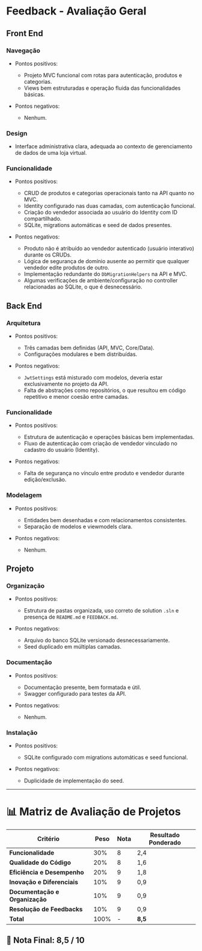 # Feedback - Avaliação Geral

## Front End

### Navegação
  * Pontos positivos:
    - Projeto MVC funcional com rotas para autenticação, produtos e categorias.
    - Views bem estruturadas e operação fluida das funcionalidades básicas.

  * Pontos negativos:
    - Nenhum.

### Design
  - Interface administrativa clara, adequada ao contexto de gerenciamento de dados de uma loja virtual.

### Funcionalidade
  * Pontos positivos:
    - CRUD de produtos e categorias operacionais tanto na API quanto no MVC.
    - Identity configurado nas duas camadas, com autenticação funcional.
    - Criação do vendedor associada ao usuário do Identity com ID compartilhado.
    - SQLite, migrations automáticas e seed de dados presentes.

  * Pontos negativos:
    - Produto não é atribuído ao vendedor autenticado (usuário interativo) durante os CRUDs.
    - Lógica de segurança de domínio ausente ao permitir que qualquer vendedor edite produtos de outro.
    - Implementação redundante do `DbMigrationHelpers` na API e MVC.
    - Algumas verificações de ambiente/configuração no controller relacionadas ao SQLite, o que é desnecessário.

## Back End

### Arquitetura
  * Pontos positivos:
    - Três camadas bem definidas (API, MVC, Core/Data).
    - Configurações modulares e bem distribuídas.

  * Pontos negativos:
    - `JwtSettings` está misturado com modelos, deveria estar exclusivamente no projeto da API.
    - Falta de abstrações como repositórios, o que resultou em código repetitivo e menor coesão entre camadas.

### Funcionalidade
  * Pontos positivos:
    - Estrutura de autenticação e operações básicas bem implementadas.
    - Fluxo de autenticação com criação de vendedor vinculado no cadastro do usuário (Identity).

  * Pontos negativos:
    - Falta de segurança no vínculo entre produto e vendedor durante edição/exclusão.

### Modelagem
  * Pontos positivos:
    - Entidades bem desenhadas e com relacionamentos consistentes.
    - Separação de modelos e viewmodels clara.

  * Pontos negativos:
    - Nenhum.

## Projeto

### Organização
  * Pontos positivos:
    - Estrutura de pastas organizada, uso correto de solution `.sln` e presença de `README.md` e `FEEDBACK.md`.

  * Pontos negativos:
    - Arquivo do banco SQLite versionado desnecessariamente.
    - Seed duplicado em múltiplas camadas.

### Documentação
  * Pontos positivos:
    - Documentação presente, bem formatada e útil.
    - Swagger configurado para testes da API.

  * Pontos negativos:
    - Nenhum.

### Instalação
  * Pontos positivos:
    - SQLite configurado com migrations automáticas e seed funcional.

  * Pontos negativos:
    - Duplicidade de implementação do seed.

---

# 📊 Matriz de Avaliação de Projetos

| **Critério**                   | **Peso** | **Nota** | **Resultado Ponderado**                  |
|-------------------------------|----------|----------|------------------------------------------|
| **Funcionalidade**            | 30%      | 8        | 2,4                                      |
| **Qualidade do Código**       | 20%      | 8        | 1,6                                      |
| **Eficiência e Desempenho**   | 20%      | 9        | 1,8                                      |
| **Inovação e Diferenciais**   | 10%      | 9        | 0,9                                      |
| **Documentação e Organização**| 10%      | 9        | 0,9                                      |
| **Resolução de Feedbacks**    | 10%      | 9        | 0,9                                      |
| **Total**                     | 100%     | -        | **8,5**                                  |

## 🎯 **Nota Final: 8,5 / 10**
